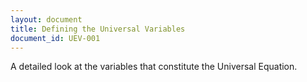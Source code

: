 ```yaml
---
layout: document
title: Defining the Universal Variables
document_id: UEV-001
---
```

A detailed look at the variables that constitute the Universal Equation.
